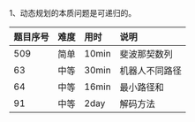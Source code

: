1、动态规划的本质问题是可递归的。

| 题目序号 | 难度 | 用时   | 说明         |
|:--------|:----|:------|:-------------|
| 509     | 简单 | 10min | 斐波那契数列   |
| 63      | 中等 | 30min | 机器人不同路径 |
| 64      | 中等 | 16min | 最小路径和    |
| 91      | 中等 | 2day  | 解码方法      |
